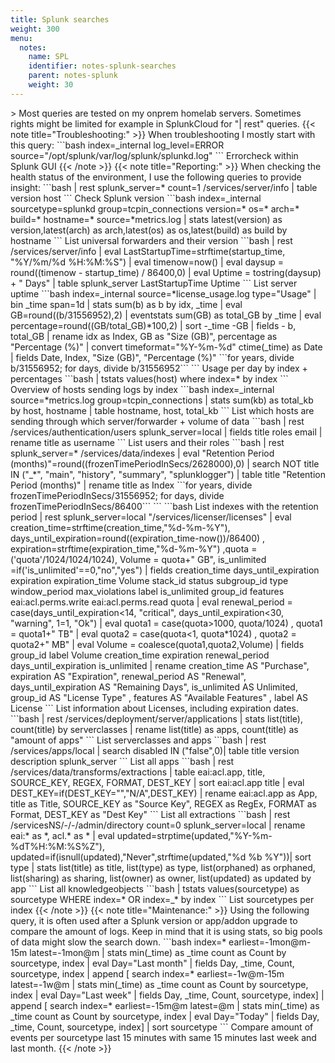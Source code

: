 ```yaml
---
title: Splunk searches
weight: 300
menu:
  notes:
    name: SPL
    identifier: notes-splunk-searches
    parent: notes-splunk
    weight: 30
---
```


<div style="display: block; width: 100%; max-width: none;">
> Most queries are tested on my onprem homelab servers. Sometimes rights might be limited for example in SplunkCloud for "| rest" queries.  
<!-- Troubleshooting:  -->
{{< note title="Troubleshooting:" >}}
When troubleshooting I mostly start with this query:
```bash
index=_internal log_level=ERROR source="/opt/splunk/var/log/splunk/splunkd.log"
```
Errorcheck within Splunk GUI
{{< /note >}}
<!-- Reporting:  -->
{{< note title="Reporting:" >}}
When checking the health status of the environment, I use the following queries to provide insight:
```bash
| rest splunk_server=* count=1 /services/server/info 
| table version host
```
Check Splunk version 
```bash
index=_internal sourcetype=splunkd group=tcpin_connections version=* os=* arch=* build=* hostname=* source=*metrics.log 
| stats latest(version) as version,latest(arch) as arch,latest(os) as os,latest(build) as build by hostname
```
List universal forwarders and their version
```bash
| rest /services/server/info | eval LastStartupTime=strftime(startup_time, "%Y/%m/%d  %H:%M:%S")
| eval timenow=now()
| eval daysup = round((timenow - startup_time) / 86400,0)
| eval Uptime = tostring(daysup) + " Days"
| table splunk_server LastStartupTime Uptime
```
List server uptime
```bash
index=_internal source=*license_usage.log type="Usage"
| bin _time span=1d
| stats sum(b) as b by idx, _time
| eval GB=round((b/31556952),2)
| eventstats sum(GB) as total_GB by _time
| eval percentage=round((GB/total_GB)*100,2)
| sort -_time -GB
| fields - b, total_GB
| rename idx as Index, GB as "Size (GB)", percentage as "Percentage (%)"
| convert timeformat="%Y-%m-%d" ctime(_time) as Date
| fields Date, Index, "Size (GB)", "Percentage (%)"
```for years, divide b/31556952; for days, divide b/31556952```
```
Usage per day by index + percentages
```bash
| tstats values(host) where index=* by index
```
Overview of hosts sending logs by index
```bash
index=_internal source=*metrics.log group=tcpin_connections | stats  sum(kb) as total_kb by host, hostname   | table  hostname, host, total_kb
```
List which hosts are sending through which server/forwarder + volume of data
```bash
| rest /services/authentication/users splunk_server=local
| fields title roles email
| rename title as username
```
List users and their roles
```bash
| rest splunk_server=* /services/data/indexes 
| eval "Retention Period (months)"=round((frozenTimePeriodInSecs/2628000),0)
| search NOT title IN ("_*", "main", "history", "summary", "splunklogger") 
| table title "Retention Period (months)" 
| rename title as Index
```for years, divide frozenTimePeriodInSecs/31556952; for days, divide frozenTimePeriodInSecs/86400```
```
```bash
List indexes with the retention period
| rest splunk_server=local "/services/licenser/licenses"
| eval creation_time=strftime(creation_time,"%d-%m-%Y"), days_until_expiration=round((expiration_time-now())/86400) , expiration=strftime(expiration_time,"%d-%m-%Y") ,quota = ('quota'/1024/1024/1024), Volume = quota+" GB", is_unlimited =if('is_unlimited'==0,"no","yes")
| fields  creation_time days_until_expiration expiration expiration_time Volume stack_id status subgroup_id type window_period max_violations label is_unlimited group_id features eai:acl.perms.write eai:acl.perms.read quota
| eval renewal_period = case(days_until_expiration<14, "critical", days_until_expiration<30, "warning", 1=1, "Ok")
| eval quota1 = case(quota>1000, quota/1024) , quota1 = quota1+" TB"
| eval quota2 = case(quota<1, quota*1024) , quota2 = quota2+" MB"
| eval Volume = coalesce(quota1,quota2,Volume)
| fields group_id label Volume creation_time expiration renewal_period days_until_expiration is_unlimited   
| rename creation_time AS "Purchase", expiration AS "Expiration", renewal_period AS "Renewal", days_until_expiration AS "Remaining Days", is_unlimited AS Unlimited,  group_id AS "License Type" , features AS "Available Features" , label AS License
```
List information about Licenses, including expiration dates.
```bash
| rest /services/deployment/server/applications
| stats list(title), count(title) by serverclasses
| rename list(title) as apps, count(title) as "amount of apps"
```
List serverclasses and apps
```bash
| rest /services/apps/local | search disabled IN ("false",0)| table title version description splunk_server
```
List all apps
```bash
| rest /services/data/transforms/extractions | table eai:acl.app, title, SOURCE_KEY, REGEX, FORMAT, DEST_KEY | sort eai:acl.app title | eval DEST_KEY=if(DEST_KEY="","N/A",DEST_KEY) | rename eai:acl.app as App, title as Title, SOURCE_KEY as "Source Key", REGEX as RegEx, FORMAT as Format, DEST_KEY as "Dest Key"  
```
List all extractions
```bash
| rest /servicesNS/-/-/admin/directory count=0 splunk_server=local | rename eai:* as *, acl.* as * | eval updated=strptime(updated,"%Y-%m-%dT%H:%M:%S%Z"), updated=if(isnull(updated),"Never",strftime(updated,"%d %b %Y"))| sort type | stats list(title) as title, list(type) as type, list(orphaned) as orphaned, list(sharing) as sharing, list(owner) as owner, list(updated) as updated by app 
```
List all knowledgeobjects
```bash
| tstats values(sourcetype) as sourcetype WHERE index=* OR index=_* by index 
```
List sourcetypes per index
{{< /note >}}
<!-- Maintenance  -->
{{< note title="Maintenance:" >}}
Using the following query, it is often used after a Splunk version or app/addon upgrade to compare the amount of logs.  
Keep in mind that it is using stats, so big pools of data might slow the search down.
```bash
index=* earliest=-1mon@m-15m latest=-1mon@m
| stats min(_time) as _time count as Count by sourcetype, index
| eval Day="Last month" 
| fields Day, _time, Count, sourcetype, index
| append [ search index=* earliest=-1w@m-15m latest=-1w@m 
    | stats min(_time) as _time count as Count by sourcetype, index
    | eval Day="Last week" 
    | fields Day, _time, Count, sourcetype, index] 
| append [ search index=* earliest=-15m@m latest=@m
    | stats min(_time) as _time count as Count by sourcetype, index
    | eval Day="Today" 
    | fields Day, _time, Count, sourcetype, index]     
| sort sourcetype
```
Compare amount of events per sourcetype last 15 minutes with same 15 minutes last week and last month.
{{< /note >}}
</div>